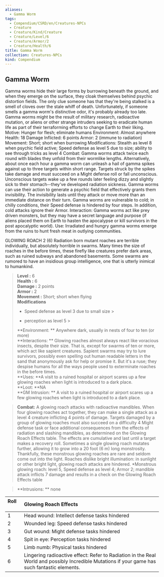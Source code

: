 ```yaml
---
aliases:
  - Gamma Worm
tags:
  - Compendium/CSRD/en/Creatures-NPCs
  - Creature
  - Creature/Kind/Creature
  - Creature/Level/6
  - Creature/Armor/2
  - Creature/Health/6
title: Gamma Worm
collection: Creatures-NPCs
kind: Compendium
---
```

## Gamma Worm  
Gamma worms hide their large forms by burrowing beneath the ground, and when they emerge on the surface, they cloak themselves behind psychic distortion fields. The only clue someone has that they're being stalked is a smell of cloves over the stale whiff of death. Unfortunately, if someone smells a gamma worm's distinctive odor, it's probably already too late. 
Gamma worms might be the result of military research, radioactive mutation, or aliens or other strange intruders seeking to eradicate human life as part of their terraforming efforts to change Earth to their liking.
Motive: Hunger for flesh; eliminate humans 
Environment: Almost anywhere 
Health: 18 
Damage Inflicted: 6 points 
Armor: 2 (immune to radiation) 
Movement: Short; short when burrowing 
Modifications: Stealth as level 8 when psychic field active; Speed defense as level 5 due to size; ability to see through tricks as level 4 
Combat: Gamma worms attack twice each round with blades they unfold from their wormlike lengths. Alternatively, about once each hour a gamma worm can unleash a hail of gamma spikes against up to three targets within short range. Targets struck by the spikes take damage and must succeed on a Might defense roll or fall unconscious. Unconscious targets wake up a few rounds later feeling dizzy and slightly sick to their stomach--they've developed radiation sickness. 
Gamma worms can use their action to generate a psychic field that effectively grants them invisibility. The invisibility lasts until they attack or move more than an immediate distance on their turn. 
Gamma worms are vulnerable to cold; in chilly conditions, their Speed defense is hindered by four steps. In addition, cold attacks ignore their Armor. 
Interaction: Gamma worms act like prey driven monsters, but they may have a secret language and purpose (if aliens placed them on Earth to hasten the apocalypse or kill survivors in the post apocalyptic world). 
Use: Irradiated and hungry gamma worms emerge from the ruins to hunt fresh meat in outlying communities.

GLOWING ROACH 2 (6)
Radiation born mutant roaches are terrible individually, but absolutely horrible in swarms. Many times the size of roaches in the before times, these firefly like creatures prefer dark areas, such as ruined subways and abandoned basements. 
Some swarms are rumored to have an insidious group intelligence, one that is utterly inimical to humankind.  

  
> **Level :** 6  
> **Health :** 6  
> **Damage :** 2 points  
> **Armor :** 2  
> **Movement :** Short; short when flying  
> **Modifications**  
>- Speed defense as level 3 due to small size >
>  
>- perception as level 5 >
>  
> **Environment: ** Anywhere dark, usually in nests of four to ten (or more)  
> **Interactions: ** Glowing roaches almost always react like voracious insects, despite their size. That is, except for swarms of ten or more, which act like sapient creatures. Sapient swarms may try to lure survivors, possibly even spelling out human readable letters in the sand that anonymously ask for help or promise it. But it's a ruse; they despise humans for all the ways people used to exterminate roaches in the before times.  
> **Uses: **A visit to a ruined hospital or airport scares up a few glowing roaches when light is introduced to a dark place.  
> **Loot: **NA  
> **GM Intrusion: ** A visit to a ruined hospital or airport scares up a few glowing roaches when light is introduced to a dark place.  

> **Combat:** 
> A glowing roach attacks with radioactive mandibles. When four glowing roaches act together, they can make a single attack as a level 4 creature inflicting 4 points of damage. Targets damaged by a group of glowing roaches must also succeed on a difficulty 4 Might defense task or face additional consequences from the effects of radiation and slashing mandibles, as determined on the Glowing Roach Effects table. The effects are cumulative and last until a target makes a recovery roll. 
Sometimes a single glowing roach mutates further, allowing it to grow into a 20 foot (6 m) long monstrosity. Thankfully, these monstrous glowing roaches are rare and seldom come out into the light. 
Roaches dislike bright illumination: in sunlight or other bright light, glowing roach attacks are hindered. 
*Monstrous glowing roach: level 5, Speed defense as level 4; Armor 2; mandible attack inflicts 7 damage and results in a check on the Glowing Roach Effects table  
  

> **Intrusions: ** 
> none  
  

|  Roll &nbsp; &nbsp; &nbsp; | Glowing Roach Effects  |  
| ------------- | :----------- |  
| 1 | Head wound: Intellect defense tasks hindered |  
| 2 | Wounded leg: Speed defense tasks hindered |  
| 3 | Gut wound: Might defense tasks hindered |  
| 4 | Spit in eye: Perception tasks hindered |  
| 5 | Limb numb: Physical tasks hindered |  
| 6 | Lingering radioactive effect: Refer to Radiation in the Real World and possibly Incredible Mutations if your game has such fantastic elements. |